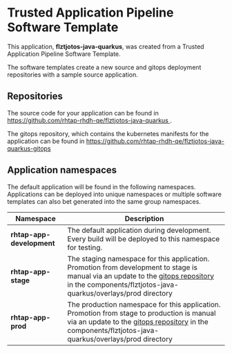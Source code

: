 # Trusted Application Pipeline Software Template

This application, **flztjotos-java-quarkus**, was created from a Trusted Application Pipeline Software Template.

The software templates create a new source and gitops deployment repositories with a sample source application. 

## Repositories

The source code for your application can be found in [https://github.com/rhtap-rhdh-qe/flztjotos-java-quarkus ](https://github.com/rhtap-rhdh-qe/flztjotos-java-quarkus ).
 
The gitops repository, which contains the kubernetes manifests for the application can be found in 
[https://github.com/rhtap-rhdh-qe/flztjotos-java-quarkus-gitops ](https://github.com/rhtap-rhdh-qe/flztjotos-java-quarkus-gitops ) 

## Application namespaces 

The default application will be found in the following namespaces. Applications can be deployed into unique namespaces or multiple software templates can also bet generated into the same group namespaces.  

|  Namespace   |  Description   |  
| -------- | -------- |   
| **rhtap-app-development** | The default application during development. Every build will be deployed to this namespace for testing. | 
| **rhtap-app-stage** | The staging namespace for this application. Promotion from development to stage is manual via an update to the [gitops repository](https://github.com/rhtap-rhdh-qe/flztjotos-java-quarkus-gitops ) in the components/flztjotos-java-quarkus/overlays/prod directory |  
| **rhtap-app-prod** | The production namespace for this application. Promotion from stage to production is manual via an update to the [gitops repository](https://github.com/rhtap-rhdh-qe/flztjotos-java-quarkus-gitops ) in the components/flztjotos-java-quarkus/overlays/prod directory | 